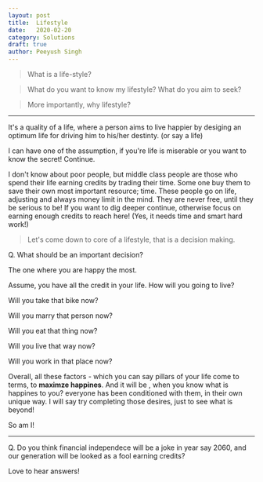 ```yaml
---
layout: post
title:	Lifestyle
date:	2020-02-20
category: Solutions
draft: true
author:	Peeyush Singh
---
```


> What is a life-style?

> What do you want to know my lifestyle? What do you aim to seek?

> More importantly, why lifestyle?


------


It's a quality of a life, where a person aims to live happier by desiging an optimum life 
for driving him to his/her destinty. (or say a life)

I can have one of the assumption, if you're life is miserable or you want to know the secret! Continue.

I don't know about poor people, but middle class people are those who spend their life earning credits by 
trading their time. Some one buy them to save their own most important resource; time. These people go on life,
adjusting and always money limit in the mind. They are never free, until they be serious to be! 
If you want to dig deeper continue, otherwise focus on earning enough credits to reach here! 
(Yes, it needs time and smart hard work!)

> Let's come down to core of a lifestyle, that is a decision making.

Q. What should be an important decision? 

The one where you are happy the most. 

Assume, you have all the credit in your life. How will you going to live?

Will you take that bike now?

Will you marry that person now?

Will you eat that thing now?

Will you live that way now?

Will you work in that place now?


Overall, all these factors - which you can say pillars of your life come to terms, to **maximze happines**.
And it will be , when you know what is happines to you? everyone has been conditioned with them,
in their own unique way. I will say try completing those desires, just to see what is beyond! 

So am I!


----

Q. Do you think financial independece will be a joke in year say 2060, and our generation will be looked as a fool earning credits?

Love to hear answers!